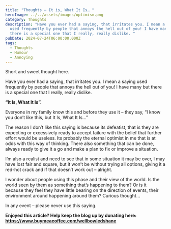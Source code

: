 ```yaml
---
title: "Thoughts – It is, What It Is… "
heroImage: ../../assets/images/optimism.png
category: Thoughts
description: "Have you ever had a saying, that irritates you. I mean a saying
  used frequently by people that annoys the hell out of you! I have many but
  there is a special one that I really, really dislike. "
pubDate: 2024-07-24T06:00:00.000Z
tags:
  - Thoughts
  - Humour
  - Annoying
---
```

Short and sweet thought here. 

Have you ever had a saying, that irritates you. I mean a saying used frequently by people that annoys the hell out of you! I have many but there is a special one that I really, really dislike. 

**“It Is, What It Is”.** 

Everyone in my family know this and before they use it – they say, “I know you don’t like this, but It Is, What It Is…” 

The reason I don’t like this saying is because its defeatist, that is they are expecting or excessively ready to accept failure with the belief that further effort would be useless. Its probably the eternal optimist in me that is at odds with this way of thinking. There also something that can be done, always ready to give it a go and make a plan to fix or improve a situation.  

I’m also a realist and need to see that in some situation it may be over, I may have lost fair and square, but it won’t be without trying all options, giving it a red-hot crack and if that doesn’t work out – alright. 

I wonder about people using this phase and their view of the world. Is the world seen by them as something that’s happening to them? Or is it because they feel they have little bearing on the direction of events, their environment around happening around them? Curious thought…

In any event – please never use this saying. 



**Enjoyed this article? Help keep the blog up by donating here: https://www.buymeacoffee.com/wellbowledshane**
